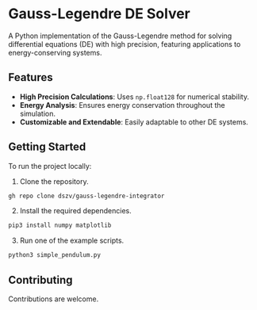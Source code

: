 # Gauss-Legendre DE Solver
A Python implementation of the Gauss-Legendre method for solving differential equations (DE) with high precision, featuring applications to energy-conserving systems.

## Features
- **High Precision Calculations**: Uses `np.float128` for numerical stability.  
- **Energy Analysis**: Ensures energy conservation throughout the simulation.  
- **Customizable and Extendable**: Easily adaptable to other DE systems.  

## Getting Started
To run the project locally:

1. Clone the repository.

```bash
gh repo clone dszv/gauss-legendre-integrator
```

2. Install the required dependencies.

```bash
pip3 install numpy matplotlib
```

3. Run one of the example scripts.

```bash
python3 simple_pendulum.py
```

## Contributing
Contributions are welcome.
